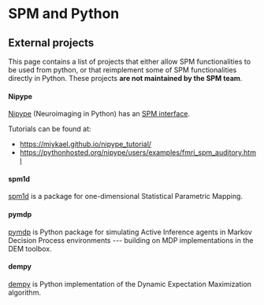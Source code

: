 # SPM and Python

## External projects

This page contains a list of projects that either allow SPM functionalities
to be used from python, or that reimplement some of SPM functionalities
directly in Python. These projects **are not maintained by the SPM team**.

#### Nipype

[Nipype](https://nipype.readthedocs.io/en/latest/) (Neuroimaging in
Python) has an [SPM
interface](https://nipype.readthedocs.io/en/latest/api/generated/nipype.interfaces.spm.html).

Tutorials can be found at:

- <https://miykael.github.io/nipype_tutorial/>
- <https://pythonhosted.org/nipype/users/examples/fmri_spm_auditory.html>

#### spm1d

[spm1d](http://www.spm1d.org/) is a package for one-dimensional
Statistical Parametric Mapping.

#### pymdp

[pymdp](https://github.com/infer-actively/pymdp) is Python package for simulating Active Inference agents in Markov Decision Process environments --- building on MDP implementations in the DEM toolbox.

#### dempy

[dempy](https://github.com/johmedr/dempy) is Python implementation of the Dynamic Expectation Maximization algorithm.
